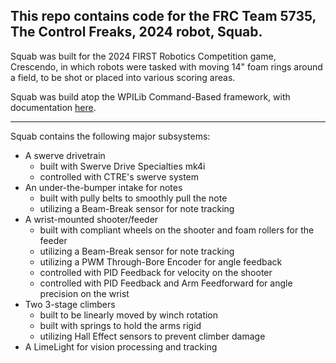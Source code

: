 ## This repo contains code for the FRC Team 5735, The Control Freaks, 2024 robot, Squab.

Squab was built for the 2024 FIRST Robotics Competition game, Crescendo, in which robots were tasked with moving 14" foam rings around a field, to be shot or placed into various scoring areas.

Squab was build atop the WPILib Command-Based framework, with documentation [here](https://docs.wpilib.org/en/stable/index.html).

---
Squab contains the following major subsystems:
- A swerve drivetrain
  -	built with Swerve Drive Specialties mk4i
  -	controlled with CTRE's swerve system
- An under-the-bumper intake for notes
   - built with pully belts to smoothly pull the note
   - utilizing a Beam-Break sensor for note tracking
- A wrist-mounted shooter/feeder
  - built with compliant wheels on the shooter and foam rollers for the feeder
  - utilizing a Beam-Break sensor for note tracking
  - utilizing a PWM Through-Bore Encoder for angle feedback
  - controlled with PID Feedback for velocity on the shooter
  - controlled with PID Feedback and Arm Feedforward for angle precision on the wrist
- Two 3-stage climbers
  - built to be linearly moved by winch rotation
  - built with springs to hold the arms rigid
  - utilizing Hall Effect sensors to prevent climber damage
- A LimeLight for vision processing and tracking
